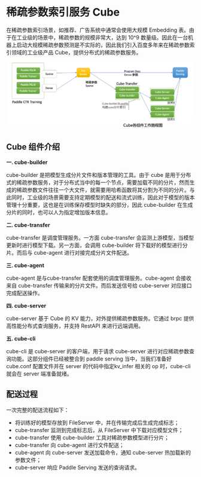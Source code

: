 # 稀疏参数索引服务 Cube

在稀疏参数索引场景，如推荐、广告系统中通常会使用大规模 Embedding 表。由于在工业级的场景中，稀疏参数的规模非常大，达到 10^9 数量级。因此在一台机器上启动大规模稀疏参数预测是不实际的，因此我们引入百度多年来在稀疏参数索引领域的工业级产品 Cube，提供分布式的稀疏参数服务。

<img src="images/8-1_Cube_Architecture_CN_1.png">

## Cube 组件介绍

**一. cube-builder**

cube-builder 是把模型生成分片文件和版本管理的工具。由于 cube 是用于分布式的稀疏参数服务，对于分布式当中的每一个节点，需要加载不同的分片，然而生成的稀疏参数文件往往一个大文件，就需要用哈希函数将其分割为不同的分片。与此同时，工业级的场景需要支持定期模型的配送和流式训练，因此对于模型的版本管理十分重要，这也是在训练保存模型时缺失的部分，因此 cube-builder 在生成分片的同时，也可以人为指定增加版本信息。

**二. cube-transfer**

cube-transfer 是调度管理服务。一方面 cube-transfer 会监测上游模型，当模型更新时进行模型下载。另一方面，会调用 cube-builder 将下载好的模型进行分片。而后与 cube-agent 进行对接完成分片文件配送。

**三. cube-agent**

cube-agent 是与cube-transfer 配套使用的调度管理服务。cube-agent 会接收来自 cube-transfer 传输来的分片文件。而后发送信号给 cube-server 对应接口完成配送操作。

**四. cube-server**

cube-server 基于 Cube 的 KV 能力，对外提供稀疏参数服务。它通过 brpc 提供高性能分布式查询服务，并支持 RestAPI 来进行远端调用。

**五. cube-cli**

cube-cli 是 cube-server 的客户端，用于请求 cube-server 进行对应稀疏参数查询功能。这部分组件已经被整合到 paddle serving 当中，当我们准备好 cube.conf 配置文件并在 server 的代码中指定kv_infer 相关的 op 时，cube-cli 就会在 server 端准备就绪。

## 配送过程

一次完整的配送流程如下：

- 将训练好的模型存放到 FileServer 中，并在传输完成后生成完成标志；
- cube-transfer 监测到完成标志后，从 FileServer 中下载对应模型文件；
- cube-transfer 使用 cube-builder 工具对稀疏参数模型进行分片；
- cube-transfer 向 cube-agent 进行文件配送；
- cube-agent 向 cube-server 发送加载命令，通知 cube-server 热加载新的参数文件；
- cube-server 响应 Paddle Serving 发送的查询请求。